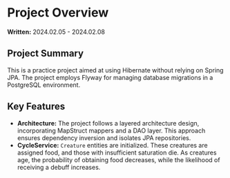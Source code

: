 # Project Overview

**Written:** 2024.02.05 - 2024.02.08

## Project Summary
This is a practice project aimed at using Hibernate without relying on Spring JPA. The project employs Flyway for managing database migrations in a PostgreSQL environment.

## Key Features
- **Architecture:** The project follows a layered architecture design, incorporating MapStruct mappers and a DAO layer. This approach ensures dependency inversion and isolates JPA repositories.
- **CycleService:** `Creature` entities are initialized. These creatures are assigned food, and those with insufficient saturation die. As creatures age, the probability of obtaining food decreases, while the likelihood of receiving a debuff increases. 